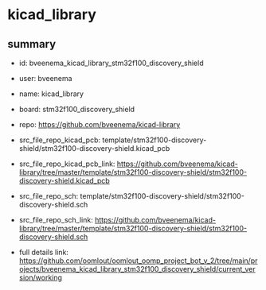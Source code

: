 # kicad_library
 
## summary 
* id: bveenema_kicad_library_stm32f100_discovery_shield
* user: bveenema
* name: kicad_library
* board: stm32f100_discovery_shield
* repo: https://github.com/bveenema/kicad-library
* src_file_repo_kicad_pcb: template/stm32f100-discovery-shield/stm32f100-discovery-shield.kicad_pcb
* src_file_repo_kicad_pcb_link: https://github.com/bveenema/kicad-library/tree/master/template/stm32f100-discovery-shield/stm32f100-discovery-shield.kicad_pcb


* src_file_repo_sch: template/stm32f100-discovery-shield/stm32f100-discovery-shield.sch
* src_file_repo_sch_link: https://github.com/bveenema/kicad-library/tree/master/template/stm32f100-discovery-shield/stm32f100-discovery-shield.sch
* full details link: https://github.com/oomlout/oomlout_oomp_project_bot_v_2/tree/main/projects/bveenema_kicad_library_stm32f100_discovery_shield/current_version/working  







